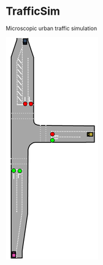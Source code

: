 # TrafficSim
Microscopic urban traffic simulation

![alt tag](https://github.com/b-goodman/TrafficSim/blob/master/junction40a_1.gif?raw=true)
